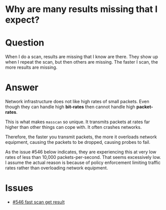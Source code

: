 # Why are many results missing that I expect?

# Question

When I do a scan, results are missing that I know are there.
They show up when I repeat the scan, but then others are missing.
The faster I scan, the more results are missing.

# Answer

Network infrastructure does not like high rates of small packets.
Even though they can handle high **bit-rates** then cannot handle
high **packet-rates**.

This is what makes `masscan` so unique. It transmits packets at rates
far higher than other things can cope with. It often crashes networks.

Therefore, the faster you transmit packets, the more it overloads network
equipment, causing the packets to be dropped, causing probes to fail.

As the issue #546 below indicates, they are experiencing this at very low
rates of less than 10,000 packets-per-second. That seems excessively low.
I assume the actual reason is because of policy enforcement limiting traffic
rates rather than overloading network equipment.

# Issues

- [#546 fast scan get result](https://github.com/robertdavidgraham/masscan/issues/546)
